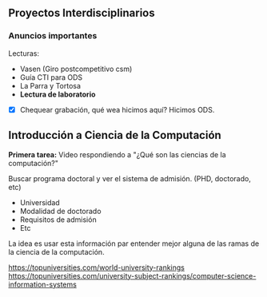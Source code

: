 ## Proyectos Interdisciplinarios

### Anuncios importantes

Lecturas:

- Vasen (Giro postcompetitivo csm)
- Guía CTI para ODS
- La Parra y Tortosa
- **Lectura de laboratorio**

- [x] Chequear grabación, qué wea hicimos aquí?
Hicimos ODS.
## Introducción a Ciencia de la Computación

**Primera tarea:** Video respondiendo a "¿Qué son las ciencias de la computación?"

Buscar programa doctoral y ver el sistema de admisión. (PHD, doctorado, etc)

- Universidad
- Modalidad de doctorado
- Requisitos de admisión
- Etc

La idea es usar esta información par entender mejor alguna de las ramas de la ciencia de la computación.

https://topuniversities.com/world-university-rankings
https://topuniversities.com/university-subject-rankings/computer-science-information-systems
